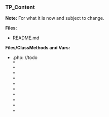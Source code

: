 ### TP_Content

**Note:** For what it is now and subject to change. 

**Files:** 
- README.md

**Files/ClassMethods and Vars:** 

- .php: //todo	
	*  
	*  
	*  
	*  
	*  
	*  
	*  
	*  
	*  
	*  

